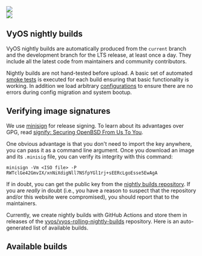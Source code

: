 <div class='nightly-builds-page'>
  <section class='banner'>
    <div class='containerCustom'>
      <div class='left-shape'>
        <img src='/img/global/shape-left.svg' />
      </div>
      <div class='right-shape'>
        <img src='/img/global/shape-right.svg' />
      </div>

  <div class='banner-div'>

  # VyOS nightly builds

  VyOS nightly builds are automatically produced from the `current` branch and the development branch for the LTS release,
  at least once a day.
  They include all the latest code from maintainers and community contributors.

  Nightly builds are not hand-tested before upload. A basic set of automated
  [smoke tests](https://github.com/vyos/vyos-1x/tree/current/smoketest/scripts/cli) is executed
  for each build ensuring that basic functionality is working. In addition we load arbitrary
  [configurations](https://github.com/vyos/vyos-1x/tree/current/smoketest/configs) to ensure
  there are no errors during config migration and system bootup.

  </div>

  </div>
  </section>

  <section class='content-section'>
    <div class='content-div'>
      <div class='image-signatures'>

  ## Verifying image signatures

  We use [minisign](https://jedisct1.github.io/minisign/) for release signing. To learn about its advantages
  over GPG, read [signify: Securing OpenBSD From Us To You](https://www.openbsd.org/papers/bsdcan-signify.html).

  One obvious advantage is that you don't need to import the key anywhere, you can pass it as a command line argument.
  Once you download an image and its `.minisig` file, you can verify its integrity with this command:

  ```
  minisign -Vm <ISO file> -P RWTclGe42GmvIX/xnNiXdigNll7NSfpYGl1rj+sEERcLgoEsse5EwAgA
  ```

  If in doubt, you can get the public key from the [nightly builds repository](https://github.com/vyos/vyos-rolling-nightly-builds/blob/main/minisign.pub).
  If you are _really_ in doubt (i.e., you have a reason to suspect that the repository and/or this website were compromised),
  you should report that to the maintainers.

  Currently, we create nightly builds with GitHub Actions and store them in releases of the [vyos/vyos-rolling-nightly-builds](https://github.com/vyos/vyos-rolling-nightly-builds/releases)
  repository. Here is an auto-generated list of available builds.

  </div>

  <div class='available-builds' id='content'>

  ## Available builds

  </div>

  </section>

</div>